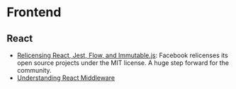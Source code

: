 # Frontend

## React
+ [Relicensing React, Jest, Flow, and Immutable.js](https://code.facebook.com/posts/300798627056246/relicensing-react-jest-flow-and-immutable-js/): Facebook relicenses its open source projects under the MIT license. A huge step forward for the community.
+ [Understanding React Middleware](https://medium.com/@meagle/understanding-87566abcfb7a)

